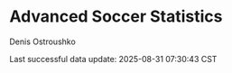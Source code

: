 # Advanced Soccer Statistics
Denis Ostroushko

<!-- gfm -->

Last successful data update: 2025-08-31 07:30:43 CST
